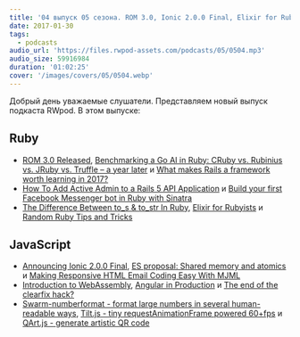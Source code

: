 ```yaml
---
title: '04 выпуск 05 сезона. ROM 3.0, Ionic 2.0.0 Final, Elixir for Rubyists, Swarm-numberformat, Tilt.js, QArt.js и прочее'
date: 2017-01-30
tags:
  - podcasts
audio_url: 'https://files.rwpod-assets.com/podcasts/05/0504.mp3'
audio_size: 59916984
duration: '01:02:25'
cover: '/images/covers/05/0504.webp'
---
```


Добрый день уважаемые слушатели. Представляем новый выпуск подкаста RWpod. В этом выпуске:

## Ruby

- [ROM 3.0 Released](http://rom-rb.org/blog/rom-3-0-released/), [Benchmarking a Go AI in Ruby: CRuby vs. Rubinius vs. JRuby vs. Truffle – a year later](https://pragtob.wordpress.com/2017/01/24/benchmarking-a-go-ai-in-ruby-cruby-vs-rubinius-vs-jruby-vs-truffle-a-year-later/) и [What makes Rails a framework worth learning in 2017?](https://www.quora.com/What-makes-Rails-a-framework-worth-learning-in-2017/answer/David-Heinemeier-Hansson?srid=tfS&share=1)
- [How To Add Active Admin to a Rails 5 API Application](http://www.carlosramireziii.com/how-to-add-active-admin-to-a-rails-5-api-application.html) и [Build your first Facebook Messenger bot in Ruby with Sinatra](https://hackernoon.com/smooth-coordinator-1427dce17f00)
- [The Difference Between to_s & to_str In Ruby](http://marcgg.com/blog/2017/01/23/ruby-to-s-to-str/), [Elixir for Rubyists](https://startlearningelixir.com/elixir-for-rubyists) и [Random Ruby Tips and Tricks](https://www.driftingruby.com/episodes/random-ruby-tips-and-tricks)

## JavaScript

- [Announcing Ionic 2.0.0 Final](http://blog.ionic.io/announcing-ionic-2-0-0-final/), [ES proposal: Shared memory and atomics](http://www.2ality.com/2017/01/shared-array-buffer.html) и [Making Responsive HTML Email Coding Easy With MJML](https://www.smashingmagazine.com/2017/01/making-responsive-html-email-coding-easy-with-mjml/)
- [Introduction to WebAssembly](https://rsms.me/wasm-intro), [Angular in Production](http://blog.mgechev.com/2017/01/17/angular-in-production/) и [The end of the clearfix hack?](https://rachelandrew.co.uk/archives/2017/01/24/the-end-of-the-clearfix-hack/)
- [Swarm-numberformat - format large numbers in several human-readable ways](https://erosson.github.io/swarm-numberformat/), [Tilt.js - tiny requestAnimationFrame powered 60+fps](http://gijsroge.github.io/tilt.js/) и [QArt.js - generate artistic QR code](https://kciter.github.io/qart.js/)
